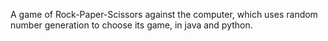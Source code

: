 A game of Rock-Paper-Scissors against the computer, which uses random number generation to choose its game, in java and python.
